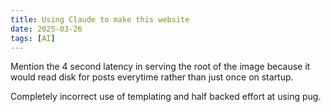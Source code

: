 ```yaml
---
title: Using Claude to make this website
date: 2025-03-26
tags: [AI]
---
```


Mention the 4 second latency in serving the root of the image because it would read disk for posts everytime rather than just once on startup.

Completely incorrect use of templating and half backed effort at using pug.